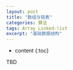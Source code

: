 ```yaml
---
layout: post
title: "数组与链表"
categories: 算法
tags: Array Linked-list
excerpt: "基础数据结构"
---
```


* content
{:toc}

TBD